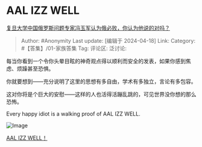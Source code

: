 # AAL IZZ WELL
[复旦大学中国俄罗斯问题专家冯玉军认为俄必败，你认为他说的对吗？](https://www.zhihu.com/question/653154291/answer/3470588841)

> Author: #Anonymity
> Last update: [编辑于 2024-04-18]
> Link:
> Category: #【答集】/01-家族答集 
> Tag: 
> 评论区:
> 泛讨论:

每当你看到一个令你头晕目眩的神奇观点得以顺利而安全的发表，如果你感到焦虑、烦躁甚至恐惧。

你就要想到——充分说明了这里的思想有多自由，学术有多独立，言论有多包容。

这对你将是个巨大的安慰——这样的人也活得活蹦乱跳的，可见世界没你想的那么恐怖。

Every happy idiot is a walking proof of AAL IZZ WELL.

![Image](https://picx.zhimg.com/50/v2-d70bfa58ca30ec2cee0594d023433af2_720w.jpg?source=2c26e567)

[AAL IZZ WELL！](https://link.zhihu.com/?target=https%3A//b23.tv/7DuMvVV)